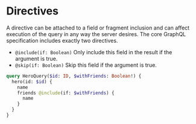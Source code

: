 # Directives

A directive can be attached to a field or fragment inclusion and can affect execution of the query in any way the server desires. The core GraphQL specification includes exactly two directives.

* `@include(if: Boolean)` Only include this field in the result if the argument is true.
* `@skip(if: Boolean)` Skip this field if the argument is true.

```graphql
query HeroQuery($id: ID, $withFriends: Boolean!) {
  hero(id: $id) {
    name
    friends @include(if: $withFriends) {
      name
    }
  }
}
```
